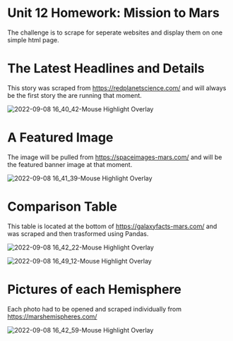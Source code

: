# Unit 12 Homework: Mission to Mars

The challenge is to scrape for seperate websites and display them on one simple html page.

# The Latest Headlines and Details

This story was scraped from https://redplanetscience.com/ and will always be the first story the are running that moment.

![2022-09-08 16_40_42-Mouse Highlight Overlay](https://user-images.githubusercontent.com/100164773/189221759-a388cbfa-965a-440d-b6e2-5092da622238.png)


# A Featured Image

The image will be pulled from https://spaceimages-mars.com/ and will be the featured banner image at that moment.

![2022-09-08 16_41_39-Mouse Highlight Overlay](https://user-images.githubusercontent.com/100164773/189221882-87b8ede2-ed8d-4f4f-b548-854ad10da128.png)


# Comparison Table

This table is located at the bottom of https://galaxyfacts-mars.com/ and was scraped and then trasformed using Pandas.

![2022-09-08 16_42_22-Mouse Highlight Overlay](https://user-images.githubusercontent.com/100164773/189221994-3c5e0a3a-4a4f-4074-92ad-83d38e4de057.png)

![2022-09-08 16_49_12-Mouse Highlight Overlay](https://user-images.githubusercontent.com/100164773/189223333-b4bbf2aa-f0c4-406c-9171-56352c164068.png)



# Pictures of each Hemisphere

Each photo had to be opened and scraped individually from https://marshemispheres.com/

![2022-09-08 16_42_59-Mouse Highlight Overlay](https://user-images.githubusercontent.com/100164773/189222114-03a12e55-31b0-4372-b3d2-a6711ebe9e87.png)

